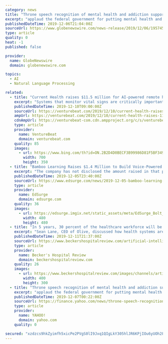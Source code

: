 ```yaml
---
category: news
title: "Throne speech recognition of mental health and addiction support applauded by pan-Canadian health organizations"
excerpt: "applaud the federal government for putting mental health and addiction squarely on the map in its December 5th throne speech. Mental illness and substance use — and more specifically, the opioid crisis — are among our country’s most pressing public health policy concerns. We support the government as it seizes an unprecedented ..."
publishedDateTime: 2019-12-06T21:04:00Z
sourceUrl: https://www.globenewswire.com/news-release/2019/12/06/1957454/0/en/Throne-speech-recognition-of-mental-health-and-addiction-support-applauded-by-pan-Canadian-health-organizations.html
type: article
quality: 0
heat: -1
published: false

provider:
  name: GlobeNewswire
  domain: globenewswire.com

topics:
  - AI
  - Natural Language Processing

related:
  - title: "Current Health raises $11.5 million for AI-powered remote health monitoring"
    excerpt: "Systems that monitor vital signs are critically important in any health system with seriously ill patients; it’s estimated that about 53% of U.S. hospitals have computerized remote patient monitoring systems. Perhaps unsurprisingly, the remote patient monitoring market is anticipated to be worth more than $31.3 billion by the end of 2023, up ..."
    publishedDateTime: 2019-12-10T09:00:00Z
    sourceUrl: https://venturebeat.com/2019/12/10/current-health-raises-11-5-million-to-predict-diseases-with-ai-and-remote-monitoring/
    ampUrl: https://venturebeat.com/2019/12/10/current-health-raises-11-5-million-to-predict-diseases-with-ai-and-remote-monitoring/amp/
    cdnAmpUrl: https://venturebeat-com.cdn.ampproject.org/c/s/venturebeat.com/2019/12/10/current-health-raises-11-5-million-to-predict-diseases-with-ai-and-remote-monitoring/amp/
    type: article
    provider:
      name: VentureBeat
      domain: venturebeat.com
    quality: 85
    images:
      - url: https://www.bing.com/th?id=ON.2B2D4D0BECF3B99986D81F5BF349E49E
        width: 700
        height: 350
  - title: "Bamboo Learning Raises $1.4 Million to Build Voice-Powered Content for Alexa"
    excerpt: "The company has not disclosed the amount raised in that pre-seed round. Other fundraises this year for companies that bring voice recognition technology to education include Amira Learning’s $5 million Series A round and Google’s investment in GradeSlam. Get our email newsletterSign me up Keep up to date with our email newsletterSign me up ..."
    publishedDateTime: 2019-12-05T23:40:00Z
    sourceUrl: https://www.edsurge.com/news/2019-12-05-bamboo-learning-raises-1-4-million-to-build-voice-powered-content-for-alexa
    type: article
    provider:
      name: EdSurge
      domain: edsurge.com
    quality: 36
    images:
      - url: https://edsurge.imgix.net/static_assets/meta/EdSurge_Bolt_Green.png?auto=compress%2Cformat&w=480&h=480&fit=crop
        width: 480
        height: 480
  - title: "In 5 years, 30 percent of the healthcare workforce will be digital — Is your health system ready?"
    excerpt: "Sean Lane, CEO of Olive, discussed how health systems are deploying artificial intelligence to improve operational efficiency and free employees to interact more meaningfully with patients. Why should health systems focus on adopting an A.I. workforce? The healthcare sector is the top employer in the United States, with 16 million employees."
    publishedDateTime: 2019-12-11T21:37:00Z
    sourceUrl: https://www.beckershospitalreview.com/artificial-intelligence/in-5-years-30-percent-of-the-healthcare-workforce-will-be-digital-is-your-health-system-ready.html
    type: article
    provider:
      name: Becker's Hospital Review
      domain: beckershospitalreview.com
    quality: 26
    images:
      - url: https://www.beckershospitalreview.com/images/channels/artificial-intelligence/1.jpg
        width: 400
        height: 300
  - title: "Throne speech recognition of mental health and addiction support applauded by pan-Canadian health organizations"
    excerpt: "applaud the federal government for putting mental health and addiction squarely on the map in its December 5th throne speech. Mental illness and substance use — and more specifically, the opioid crisis — are among our country’s most pressing public health policy concerns. We support the government as it seizes an unprecedented opportunity ..."
    publishedDateTime: 2019-12-07T00:22:00Z
    sourceUrl: https://finance.yahoo.com/news/throne-speech-recognition-mental-health-210431884.html
    type: article
    provider:
      name: YAHOO!
      domain: yahoo.com
    quality: 0

secured: "xzdzcs9hkZyimfh5xicPe2PVgS0lI9Jxq1QIgLkY305hlJR6KPjIOu6yUOh2FooLooU9GR7fZ7rZuybW/4UTDV/vIGZWi6d6jvDGSO14iaDSNz+82wpOT0ndH2cKAM2f7oZXOzb6WYj4w7pPZjKI5FitWZeOdzmt8UEQHNRuJxH71RW2DCxRCCzWdsZKkiYxXzWlKEu+Eou/0qgiLwsXYzM+61Osd4E+8kkiM27Uz+xGVn2Ka1lL46ApR1pSLknGnZhZMlGem0Eq1n5wF9aWkA==;qVzoPrEG+epiHVIgTAZ4/Q=="
---
```


